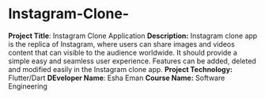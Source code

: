 # Instagram-Clone-
**Project Title**: Instagram Clone Application
**Description:**
Instagram clone app is the replica of Instagram, where users can share images and videos content that can visible to the audience worldwide. 
It should provide a simple easy and seamless user experience. Features can be added, deleted and modified easily in the Instagram clone app. 
**Project Technology:** Flutter/Dart
**DEveloper Name**: Esha Eman
**Course Name:** Software Engineering
